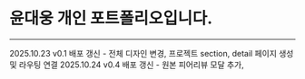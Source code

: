 # 윤대웅 개인 포트폴리오입니다.

---

2025.10.23 v0.1 배포 갱신 - 전체 디자인 변경, 프로젝트 section, detail 페이지 생성 및 라우팅 연결
2025.10.24 v0.4 배포 갱신 - 원본 피어리뷰 모달 추가, 
